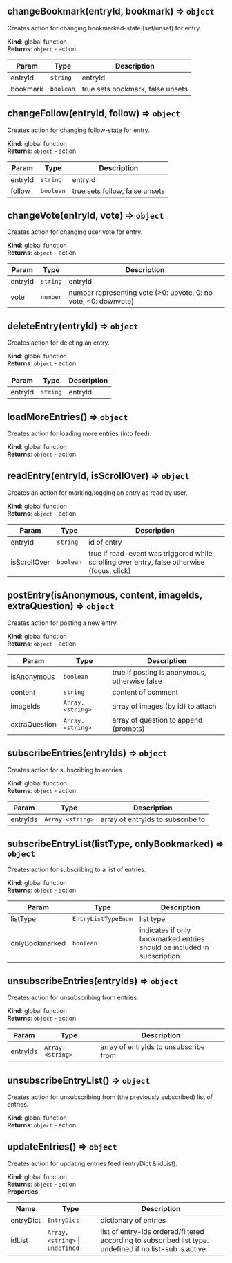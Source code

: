 <a id="changebookmark"></a>

## changeBookmark(entryId, bookmark) ⇒ <code>object</code>
Creates action for changing bookmarked-state (set/unset) for entry.

**Kind**: global function  
**Returns**: <code>object</code> - action  

| Param | Type | Description |
| --- | --- | --- |
| entryId | <code>string</code> | entryId |
| bookmark | <code>boolean</code> | true sets bookmark, false unsets |

<a id="changefollow"></a>

## changeFollow(entryId, follow) ⇒ <code>object</code>
Creates action for changing follow-state for entry.

**Kind**: global function  
**Returns**: <code>object</code> - action  

| Param | Type | Description |
| --- | --- | --- |
| entryId | <code>string</code> | entryId |
| follow | <code>boolean</code> | true sets follow, false unsets |

<a id="changevote"></a>

## changeVote(entryId, vote) ⇒ <code>object</code>
Creates action for changing user vote for entry.

**Kind**: global function  
**Returns**: <code>object</code> - action  

| Param | Type | Description |
| --- | --- | --- |
| entryId | <code>string</code> | entryId |
| vote | <code>number</code> | number representing vote (>0: upvote, 0: no vote, <0: downvote) |

<a id="deleteentry"></a>

## deleteEntry(entryId) ⇒ <code>object</code>
Creates action for deleting an entry.

**Kind**: global function  
**Returns**: <code>object</code> - action  

| Param | Type | Description |
| --- | --- | --- |
| entryId | <code>string</code> | entryId |

<a id="loadmoreentries"></a>

## loadMoreEntries() ⇒ <code>object</code>
Creates action for loading more entries (into feed).

**Kind**: global function  
**Returns**: <code>object</code> - action  
<a id="readentry"></a>

## readEntry(entryId, isScrollOver) ⇒ <code>object</code>
Creates an action for marking/logging an entry as read by user.

**Kind**: global function  
**Returns**: <code>object</code> - action  

| Param | Type | Description |
| --- | --- | --- |
| entryId | <code>string</code> | id of entry |
| isScrollOver | <code>boolean</code> | true if read-event was triggered while scrolling over entry, false otherwise (focus, click) |

<a id="postentry"></a>

## postEntry(isAnonymous, content, imageIds, extraQuestion) ⇒ <code>object</code>
Creates action for posting a new entry.

**Kind**: global function  
**Returns**: <code>object</code> - action  

| Param | Type | Description |
| --- | --- | --- |
| isAnonymous | <code>boolean</code> | true if posting is anonymous, otherwise false |
| content | <code>string</code> | content of comment |
| imageIds | <code>Array.&lt;string&gt;</code> | array of images (by id) to attach |
| extraQuestion | <code>Array.&lt;string&gt;</code> | array of question to append (prompts) |

<a id="subscribeentries"></a>

## subscribeEntries(entryIds) ⇒ <code>object</code>
Creates action for subscribing to entries.

**Kind**: global function  
**Returns**: <code>object</code> - action  

| Param | Type | Description |
| --- | --- | --- |
| entryIds | <code>Array.&lt;string&gt;</code> | array of entryIds to subscribe to |

<a id="subscribeentrylist"></a>

## subscribeEntryList(listType, onlyBookmarked) ⇒ <code>object</code>
Creates action for subscribing to a list of entries.

**Kind**: global function  
**Returns**: <code>object</code> - action  

| Param | Type | Description |
| --- | --- | --- |
| listType | <code>EntryListTypeEnum</code> | list type |
| onlyBookmarked | <code>boolean</code> | indicates if only bookmarked entries should be included in subscription |

<a id="unsubscribeentries"></a>

## unsubscribeEntries(entryIds) ⇒ <code>object</code>
Creates action for unsubscribing from entries.

**Kind**: global function  
**Returns**: <code>object</code> - action  

| Param | Type | Description |
| --- | --- | --- |
| entryIds | <code>Array.&lt;string&gt;</code> | array of entryIds to unsubscribe from |

<a id="unsubscribeentrylist"></a>

## unsubscribeEntryList() ⇒ <code>object</code>
Creates action for unsubscribing from (the previously subscribed) list of entries.

**Kind**: global function  
**Returns**: <code>object</code> - action  
<a id="updateentries"></a>

## updateEntries() ⇒ <code>object</code>
Creates action for updating entries feed (entryDict & idList).

**Kind**: global function  
**Returns**: <code>object</code> - action  
**Properties**

| Name | Type | Description |
| --- | --- | --- |
| entryDict | <code>EntryDict</code> | dictionary of entries |
| idList | <code>Array.&lt;string&gt;</code> &#124; <code>undefined</code> | list of entry-ids ordered/filtered according to subscribed list type. undefined if no list-sub is active |

